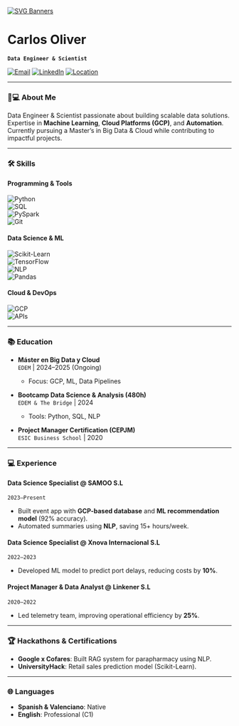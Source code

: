 [![SVG Banners](https://svg-banners.vercel.app/api?type=luminance&text1=Carlos%20Oliver👨‍💻&width=800&height=400)](https://github.com/Akshay090/svg-banners)

# Carlos Oliver  
**`Data Engineer & Scientist`**  

[![Email](https://img.shields.io/badge/Email-carlosoliver.coo%40gmail.com-red?style=flat&logo=gmail)](mailto:carlosoliver.coo@gmail.com)
[![LinkedIn](https://img.shields.io/badge/LinkedIn-Carlos_Oliver-blue?style=flat&logo=linkedin)](https://linkedin.com/in/carlos-oliver)
[![Location](https://img.shields.io/badge/Location-Valencia,%20Spain-green?style=flat&logo=map)]()

---

### 👨💻 **About Me**  
Data Engineer & Scientist passionate about building scalable data solutions. Expertise in **Machine Learning**, **Cloud Platforms (GCP)**, and **Automation**. Currently pursuing a Master’s in Big Data & Cloud while contributing to impactful projects.

---

### 🛠️ **Skills**  

#### **Programming & Tools**  
![Python](https://img.shields.io/badge/Python-Advanced-blue?logo=python)  
![SQL](https://img.shields.io/badge/SQL-Advanced-orange?logo=postgresql)  
![PySpark](https://img.shields.io/badge/PySpark-Intermediate-yellow?logo=apachespark)  
![Git](https://img.shields.io/badge/Git-Intermediate-red?logo=git)  

#### **Data Science & ML**  
![Scikit-Learn](https://img.shields.io/badge/Scikit--Learn-Advanced-blue?logo=scikitlearn)  
![TensorFlow](https://img.shields.io/badge/TensorFlow-Intermediate-orange?logo=tensorflow)  
![NLP](https://img.shields.io/badge/NLP-Intermediate-green)  
![Pandas](https://img.shields.io/badge/Pandas-Advanced-yellow?logo=pandas)  

#### **Cloud & DevOps**  
![GCP](https://img.shields.io/badge/Google_Cloud-Intermediate-blue?logo=googlecloud)  
![APIs](https://img.shields.io/badge/APIs-Intermediate-orange?logo=fastapi)  

---

### 📚 **Education**  
- **Máster en Big Data y Cloud**  
  `EDEM` | 2024–2025 (Ongoing)  
  - Focus: GCP, ML, Data Pipelines  

- **Bootcamp Data Science & Analysis (480h)**  
  `EDEM & The Bridge` | 2024  
  - Tools: Python, SQL, NLP  

- **Project Manager Certification (CEPJM)**  
  `ESIC Business School` | 2020  

---

### 💻 **Experience**  

#### **Data Science Specialist** @ SAMOO S.L  
`2023–Present`  
- Built event app with **GCP-based database** and **ML recommendation model** (92% accuracy).  
- Automated summaries using **NLP**, saving 15+ hours/week.  

#### **Data Science Specialist** @ Xnova Internacional S.L  
`2022–2023`  
- Developed ML model to predict port delays, reducing costs by **10%**.  

#### **Project Manager & Data Analyst** @ Linkener S.L  
`2020–2022`  
- Led telemetry team, improving operational efficiency by **25%**.  

---

### 🏆 **Hackathons & Certifications**   
- **Google x Cofares**: Built RAG system for parapharmacy using NLP.  
- **UniversityHack**: Retail sales prediction model (Scikit-Learn).  

---

### 🌐 **Languages**  
- **Spanish & Valenciano**: Native  
- **English**: Professional (C1)  
